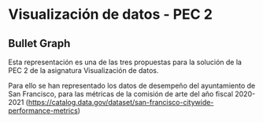 # Visualización de datos - PEC 2

## Bullet Graph

Esta representación es una de las tres propuestas para la solución de la PEC 2 de la asignatura Visualización de datos.

Para ello se han representado los datos de desempeño del ayuntamiento de San Francisco, para las métricas de la comisión de arte del año fiscal 2020-2021 (https://catalog.data.gov/dataset/san-francisco-citywide-performance-metrics) 